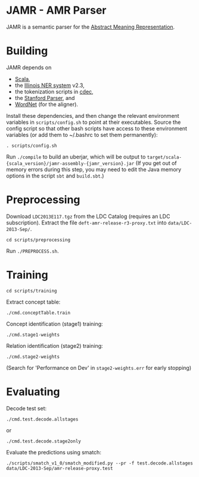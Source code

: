 JAMR - AMR Parser
=================

JAMR is a semantic parser for the [Abstract Meaning Representation](http://amr.isi.edu/).


Building
========

JAMR depends on

 * [Scala](http://www.scala-lang.org),
 * the [Illinois NER system](http://cogcomp.cs.illinois.edu/page/download_view/NETagger) v2.3,
 * the tokenization scripts in [cdec](https://github.com/redpony/cdec),
 * the [Stanford Parser](http://nlp.stanford.edu/software/lex-parser.shtml), and
 * [WordNet](http://wordnetcode.princeton.edu/3.0/WordNet-3.0.tar.gz) (for the aligner).


Install these dependencies, and then change the relevant environment variables in
`scripts/config.sh` to point at their executables.
Source the config script so that other bash scripts have access to these environment variables (or 
add them to ~/.bashrc to set them permanently):

    . scripts/config.sh

Run `./compile` to build an uberjar, which will be output to
    `target/scala-{scala_version}/jamr-assembly-{jamr_version}.jar`
(If you get out of memory errors during this step, you may need to edit the Java memory options
in the script `sbt` and `build.sbt`.)

Preprocessing
=============

Download `LDC2013E117.tgz` from the LDC Catalog (requires an LDC subscription).
Extract the file `deft-amr-release-r3-proxy.txt` into `data/LDC-2013-Sep/`.

    cd scripts/preprocessing

Run `./PREPROCESS.sh`.


Training
========

    cd scripts/training

Extract concept table:

    ./cmd.conceptTable.train

Concept identification (stage1) training:

    ./cmd.stage1-weights

Relation identification (stage2) training:

    ./cmd.stage2-weights

(Search for 'Performance on Dev' in `stage2-weights.err` for early stopping)


Evaluating
==========

Decode test set:

    ./cmd.test.decode.allstages

  or

    ./cmd.test.decode.stage2only

Evaluate the predictions using smatch:

    ./scripts/smatch_v1_0/smatch_modified.py --pr -f test.decode.allstages data/LDC-2013-Sep/amr-release-proxy.test
